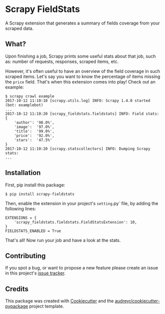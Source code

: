 Scrapy FieldStats
=================

A Scrapy extension that generates a summary of fields coverage from your scraped data.


## What?
Upon finishing a job, Scrapy prints some useful stats about that job, such as: number of requests, responses, scraped items, etc.

However, it's often useful to have an overview of the field coverage in such scraped items. Let's say you want to know the percentage of items missing the `price` field. That's when this extension comes into play! Check out an example:


    $ scrapy crawl example
    2017-10-12 11:10:10 [scrapy.utils.log] INFO: Scrapy 1.4.0 started (bot: examplebot)
    ...
    2017-10-12 11:10:20 [scrapy_fieldstats.fieldstats] INFO: Field stats:
    {
        'author': '98.0%',
        'image':  '97.0%',
        'title':  '99.0%',
        'price':  '92.0%',
        'stars':  '47.5%'
    }
    2017-10-12 11:10:20 [scrapy.statscollectors] INFO: Dumping Scrapy stats:
    ...


## Installation
First, pip install this package:

    $ pip install scrapy-fieldstats

Then, enable the extension in your project's `setting`.py` file, by adding the following lines:

    EXTENSIONS = {
        'scrapy_fieldstats.fieldstats.FieldStatsExtension': 10,
    }
    FIELDSTATS_ENABLED = True

That's all! Now run your job and have a look at the stats.

## Contributing
If you spot a bug, or want to propose a new feature please create an issue in this project's
[issue tracker](https://github.com/stummjr/scrapy-fieldstats/issues).

## Credits
This package was created with [Cookiecutter](https://github.com/audreyr/cookiecutter)
and the [audreyr/cookiecutter-pypackage](https://github.com/audreyr/cookiecutter-pypackage)
project template.
